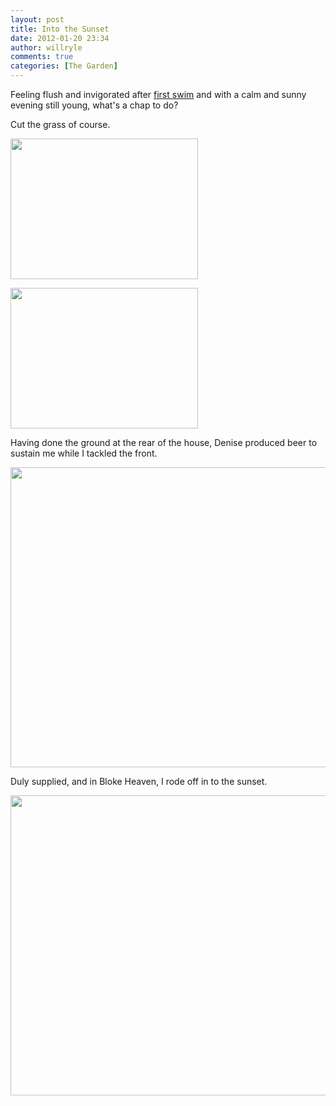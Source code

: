 ```yaml
---
layout: post
title: Into the Sunset
date: 2012-01-20 23:34
author: willryle
comments: true
categories: [The Garden]
---
```

Feeling flush and invigorated after <a title="First Swim" href="http://willryle.wordpress.com/2012/01/20/first-swim/">first swim</a> and with a calm and sunny evening still young, what's a chap to do?

<!--more-->

Cut the grass of course.

<a href="http://willryle.files.wordpress.com/2012/01/first-swim-006.jpg" target="_blank"><img class="alignleft  wp-image-961" title="Mower 1" src="http://willryle.files.wordpress.com/2012/01/first-swim-006.jpg?w=300" alt="" width="300" height="225" /></a>

<a href="http://willryle.files.wordpress.com/2012/01/first-swim-010.jpg" target="_blank"><img class="alignnone  wp-image-962" title="Mower 2" src="http://willryle.files.wordpress.com/2012/01/first-swim-010.jpg?w=300" alt="" width="300" height="225" /></a>

Having done the ground at the rear of the house, Denise produced beer to sustain me while I tackled the front.
<p style="text-align:center;"><a href="http://willryle.files.wordpress.com/2012/01/first-swim-008.jpg" target="_blank"><img class="aligncenter size-full wp-image-967" title="Mower 4" src="http://willryle.files.wordpress.com/2012/01/first-swim-008.jpg" alt="" width="640" height="480" /></a></p>
Duly supplied, and in Bloke Heaven, I rode off in to the sunset.
<p style="text-align:center;"><a href="http://willryle.files.wordpress.com/2012/01/first-swim-011.jpg" target="_blank"><img class="aligncenter size-full wp-image-963" title="Mower 3" src="http://willryle.files.wordpress.com/2012/01/first-swim-011.jpg" alt="" width="640" height="480" /></a></p>
